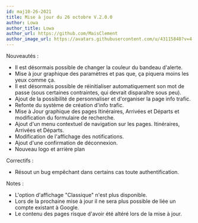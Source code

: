 ```yaml
---
id: maj10-26-2021
title: Mise à jour du 26 octobre V.2.0.0
author: Lowa
author_title: Lowa
author_url: https://github.com/MaisClement
author_image_url: https://avatars.githubusercontent.com/u/43115848?v=4
---
```


Nouveautés :
- Il est désormais possible de changer la couleur du bandeau d'alerte. 
- Mise à jour graphique des paramètres et pas que, ça piquera moins les yeux comme ça. 
- Il est désormais possible de réinitialiser automatiquement son mot de passe (sous certaines contraintes, qui devrait disparaître sous peu). 
- Ajout de la possibilité de personnaliser et d'organiser la page info trafic.
- Refonte du système de création d'info trafic. 
- Mise à Jour graphique des pages Itinéraires, Arrivées et Départs et modification du formulaire de recherche. 
- Ajout d'un menu contextuel de navigation sur les pages. Itinéraires, Arrivées et Départs.
- Modification de l'affichage des notifications. 
- Ajout d'une confirmation de déconnexion. 
- Nouveau logo et arrière plan

Correctifs :
- Résout un bug empêchant dans certains cas toute authentification.

Notes :
- L'option d'affichage "Classique" n'est plus disponible.
- Lors de la prochaine mise à jour il ne sera plus possible de liée un compte existant à Google.
- Le contenu des pages risque d'avoir été altéré lors de la mise à jour. 
